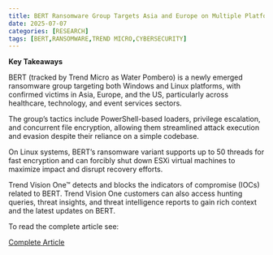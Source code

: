 ```yaml
---
title: BERT Ransomware Group Targets Asia and Europe on Multiple Platforms
date: 2025-07-07
categories: [RESEARCH]
tags: [BERT,RANSOMWARE,TREND MICRO,CYBERSECURITY]
---
```


**Key Takeaways**

BERT (tracked by Trend Micro as Water Pombero) is a newly emerged ransomware group targeting both Windows and Linux platforms, with confirmed victims in Asia, Europe, and the US, particularly across healthcare, technology, and event services sectors.

The group’s tactics include PowerShell-based loaders, privilege escalation, and concurrent file encryption, allowing them streamlined attack execution and evasion despite their reliance on a simple codebase.

On Linux systems, BERT’s ransomware variant supports up to 50 threads for fast encryption and can forcibly shut down ESXi virtual machines to maximize impact and disrupt recovery efforts.

Trend Vision One™ detects and blocks the indicators of compromise (IOCs) related to BERT. Trend Vision One customers can also access hunting queries, threat insights, and threat intelligence reports to gain rich context and the latest updates on BERT.

To read the complete article see:

[Complete Article](https://www.trendmicro.com/en_us/research/25/g/bert-ransomware-group-targets-asia-and-europe-on-multiple-platforms.html)